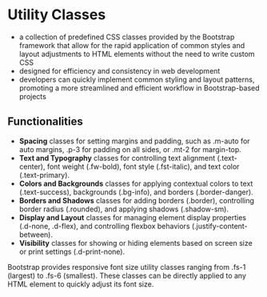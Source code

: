 # Utility Classes
- a collection of predefined CSS classes provided by the Bootstrap framework that allow for the rapid application of common styles and layout adjustments to HTML elements without the need to write custom CSS
- designed for efficiency and consistency in web development
- developers can quickly implement common styling and layout patterns, promoting a more streamlined and efficient workflow in Bootstrap-based projects

## Functionalities
- **Spacing** classes for setting margins and padding, such as .m-auto for auto margins, .p-3 for padding on all sides, or .mt-2 for margin-top.
- **Text and Typography** classes for controlling text alignment (.text-center), font weight (.fw-bold), font style (.fst-italic), and text color (.text-primary).
- **Colors and Backgrounds** classes for applying contextual colors to text (.text-success), backgrounds (.bg-info), and borders (.border-danger).
- **Borders and Shadows** classes for adding borders (.border), controlling border radius (.rounded), and applying shadows (.shadow-sm).
- **Display and Layout** classes for managing element display properties (.d-none, .d-flex), and controlling flexbox behaviors (.justify-content-between).
- **Visibility** classes for showing or hiding elements based on screen size or print settings (.d-print-none).



Bootstrap provides responsive font size utility classes ranging from .fs-1 (largest) to .fs-6 (smallest). These classes can be directly applied to any HTML element to quickly adjust its font size.